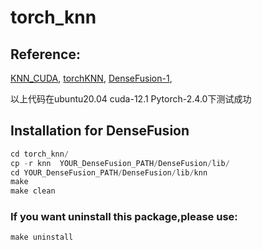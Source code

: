 # torch_knn

## Reference:
[KNN_CUDA](https://github.com/unlimblue/KNN_CUDA),
[torchKNN](https://github.com/foolyc/torchKNN),
[DenseFusion-1](https://github.com/drapado/DenseFusion-1/tree/Pytorch-1.6),


以上代码在ubuntu20.04 cuda-12.1 Pytorch-2.4.0下测试成功
## Installation for DenseFusion 
```python
cd torch_knn/
cp -r knn  YOUR_DenseFusion_PATH/DenseFusion/lib/
cd YOUR_DenseFusion_PATH/DenseFusion/lib/knn
make
make clean
```
### If you want uninstall this package,please use:
```python
make uninstall
```
